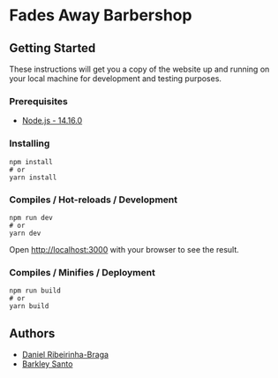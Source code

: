 # Fades Away Barbershop

## Getting Started

These instructions will get you a copy of the website up and running on your local machine for development and testing purposes.

### Prerequisites

* [Node.js - 14.16.0](https://nodejs.org/en/)

### Installing

```shell
npm install
# or
yarn install
```

### Compiles / Hot-reloads / Development

```shell
npm run dev
# or
yarn dev
```

Open [http://localhost:3000](http://localhost:3000) with your browser to see the result.

### Compiles / Minifies / Deployment

```shell
npm run build
# or
yarn build
```

## Authors

 * [Daniel Ribeirinha-Braga](https://github.com/DBragz)
 * [Barkley Santo](https://github.com/barksanto)